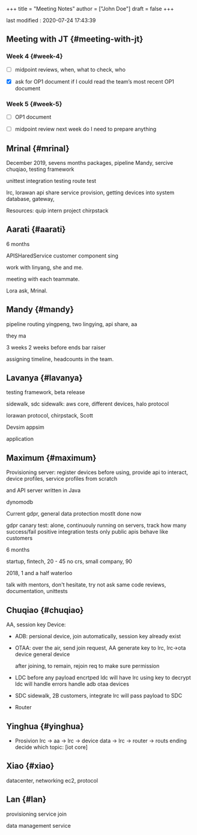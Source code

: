 +++
title = "Meeting Notes"
author = ["John Doe"]
draft = false
+++

last modified
: 2020-07-24 17:43:39


## Meeting with JT {#meeting-with-jt}


### Week 4 {#week-4}

-   [ ] midpoint reviews, when, what to check, who

-   [X] ask for OP1 document
    if I could read the team’s most recent OP1 document


### Week 5 {#week-5}

-   [ ] OP1 document

-   [ ] midpoint review next week
    do I need to prepare anything


## Mrinal {#mrinal}

December 2019, sevens months
packages, pipeline Mandy, sercive chuqiao, testing framework

unittest
integration testing
route test

lrc, lorawan
api share service
provision, getting devices into system
database, gateway,

Resources:
quip intern project
chirpstack


## Aarati {#aarati}

6 months

APISHaredService customer component sing

work with linyang, she and me.

meeting with each teammate.

Lora ask, Mrinal.


## Mandy {#mandy}

pipeline
routing yingpeng, two
lingying, api share, aa

they ma

3 weeks
2 weeks before ends bar raiser

assigning timeline, headcounts in the team.


## Lavanya {#lavanya}

testing framework, beta release

sidewalk, sdc
sidewalk: aws core, different devices, halo protocol

lorawan protocol, chirpstack, Scott

Devsim appsim

application


## Maximum {#maximum}

Provisioning server: register devices before using,  provide api to interact, device profiles, service profiles
from scratch

and API server written in Java

dynomodb

Current gdpr, general data protection
mostlt done now

gdpr canary test: alone, continuouly running on servers, track how many success/fail
                  positive integration tests
                  only public apis
                  behave like customers

6 months

startup, fintech, 20 - 45
no crs, small company, 90

2018, 1 and a half waterloo

talk with mentors, don't hesitate, try not ask same
code reviews, documentation, unittests


## Chuqiao {#chuqiao}

AA, session key
Device:

-   ADB: persional device, join automatically, session key already exist
-   OTAA: over the air, send join request, AA generate key to lrc, lrc->ota device
    general device

    after joining, to remain, rejoin req to make sure permission

<!--listend-->

-   LDC
    before any payload encrtped
    ldc will have lrc using key to decrypt
    ldc will handle errors
    handle adb otaa devices

-   SDC
    sidewalk, 2B customers, integrate
    lrc will pass payload to SDC

-   Router


## Yinghua {#yinghua}

-   Prosivion
    lrc -> aa -> lrc -> device
      data -> lrc -> router -> routs ending
        decide which topic:
          [iot core]


## Xiao {#xiao}

datacenter, networking
ec2, protocol


## Lan {#lan}

provisioning service
join

data management service
